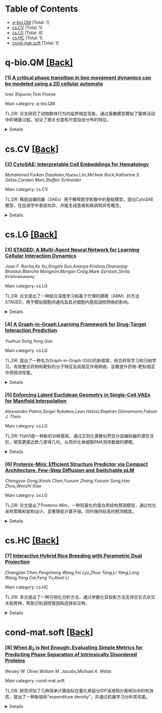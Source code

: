 <div id=toc></div>

# Table of Contents

- [q-bio.QM](#q-bio.QM) [Total: 1]
- [cs.CV](#cs.CV) [Total: 1]
- [cs.LG](#cs.LG) [Total: 4]
- [cs.HC](#cs.HC) [Total: 1]
- [cond-mat.soft](#cond-mat.soft) [Total: 1]


<div id='q-bio.QM'></div>

# q-bio.QM [[Back]](#toc)

### [1] [A critical phase transition in bee movement dynamics can be modeled using a 2D cellular automata](https://arxiv.org/abs/2507.11592)
*Ivan Shpurov,Tom Froese*

Main category: q-bio.QM

TL;DR: 论文研究了动物群体行为的临界相变现象，通过离散模型模拟了蜜蜂活动中的堵塞过程，验证了相关长度和尺度自由分布的特征。


<details>
  <summary>Details</summary>
Motivation: 探索昆虫群体行为中的临界相变现象，尤其是蜜蜂活动中的堵塞过程及其长程相关性。

Method: 提出一个离散模型，模拟蜜蜂活动中的堵塞过程，并与实际数据对比验证。

Result: 模型成功复现了实际数据中的关键特征，如相关长度的发散和堵塞簇的尺度自由分布。

Conclusion: 模型为理解昆虫群体行为提供了新视角，揭示了堵塞过程的临界相变特性。

Abstract: The collective behavior of numerous animal species, including insects,
exhibits scale-free behavior indicative of the critical (second-order) phase
transition. Previous research uncovered such phenomena in the behavior of
honeybees, most notably the long-range correlations in space and time.
Furthermore, it was demonstrated that the bee activity in the hive manifests
the hallmarks of the jamming process. We follow up by presenting a discrete
model of the system that faithfully replicates some of the key features found
in the data - such as the divergence of correlation length and scale-free
distribution of jammed clusters. The dependence of the correlation length on
the control parameter - density is demonstrated for both the real data and the
model. We conclude with a brief discussion on the contribution of the insights
provided by the model to our understanding of the insects' collective behavior.

</details>


<div id='cs.CV'></div>

# cs.CV [[Back]](#toc)

### [2] [CytoSAE: Interpretable Cell Embeddings for Hematology](https://arxiv.org/abs/2507.12464)
*Muhammed Furkan Dasdelen,Hyesu Lim,Michele Buck,Katharina S. Götze,Carsten Marr,Steffen Schneider*

Main category: cs.CV

TL;DR: 稀疏自编码器（SAEs）用于解释医学影像中的基础模型，提出CytoSAE模型，在血液学中表现优异，并能生成患者和疾病特异性概念。


<details>
  <summary>Details</summary>
Motivation: 医学影像领域缺乏解释基础模型推理的工具，稀疏自编码器（SAEs）在视觉领域已有应用，但尚未在医学影像中广泛使用。

Method: 提出CytoSAE模型，基于40,000多张外周血单细胞图像训练，适用于多样化和域外数据集。

Result: CytoSAE能识别形态学相关概念，并在AML亚型分类任务中表现优异，同时提供亚细胞级别的可解释性。

Conclusion: CytoSAE为医学影像提供了一种可解释的工具，适用于疾病检测和分类任务。

Abstract: Sparse autoencoders (SAEs) emerged as a promising tool for mechanistic
interpretability of transformer-based foundation models. Very recently, SAEs
were also adopted for the visual domain, enabling the discovery of visual
concepts and their patch-wise attribution to tokens in the transformer model.
While a growing number of foundation models emerged for medical imaging, tools
for explaining their inferences are still lacking. In this work, we show the
applicability of SAEs for hematology. We propose CytoSAE, a sparse autoencoder
which is trained on over 40,000 peripheral blood single-cell images. CytoSAE
generalizes to diverse and out-of-domain datasets, including bone marrow
cytology, where it identifies morphologically relevant concepts which we
validated with medical experts. Furthermore, we demonstrate scenarios in which
CytoSAE can generate patient-specific and disease-specific concepts, enabling
the detection of pathognomonic cells and localized cellular abnormalities at
the patch level. We quantified the effect of concepts on a patient-level AML
subtype classification task and show that CytoSAE concepts reach performance
comparable to the state-of-the-art, while offering explainability on the
sub-cellular level. Source code and model weights are available at
https://github.com/dynamical-inference/cytosae.

</details>


<div id='cs.LG'></div>

# cs.LG [[Back]](#toc)

### [3] [STAGED: A Multi-Agent Neural Network for Learning Cellular Interaction Dynamics](https://arxiv.org/abs/2507.11660)
*Joao F. Rocha,Ke Xu,Xingzhi Sun,Ananya Krishna,Dhananjay Bhaskar,Blanche Mongeon,Morgan Craig,Mark Gerstein,Smita Krishnaswamy*

Main category: cs.LG

TL;DR: 论文提出了一种结合深度学习和基于代理的建模（ABM）的方法STAGED，用于模拟细胞间通讯及其对细胞内基因调控网络的影响。


<details>
  <summary>Details</summary>
Motivation: 单细胞技术虽能揭示细胞状态和亚群，但传统方法将细胞视为独立数据点，忽略了细胞间动态相互作用。空间转录组学提供了细胞组织信息，但需要新的计算方法来学习复杂的细胞动态。

Method: STAGED方法结合ABM与深度学习，使用图ODE网络（GDEs）动态学习基因间相互作用强度，并通过注意力机制优化。

Result: 模型能够匹配模拟和空间转录组数据推断的连续轨迹，捕捉细胞间和细胞内相互作用，更准确地表示细胞动态。

Conclusion: STAGED为细胞动态建模提供了更自适应和准确的方法，有望推动对复杂细胞系统的理解。

Abstract: The advent of single-cell technology has significantly improved our
understanding of cellular states and subpopulations in various tissues under
normal and diseased conditions by employing data-driven approaches such as
clustering and trajectory inference. However, these methods consider cells as
independent data points of population distributions. With spatial
transcriptomics, we can represent cellular organization, along with dynamic
cell-cell interactions that lead to changes in cell state. Still, key
computational advances are necessary to enable the data-driven learning of such
complex interactive cellular dynamics. While agent-based modeling (ABM)
provides a powerful framework, traditional approaches rely on handcrafted rules
derived from domain knowledge rather than data-driven approaches. To address
this, we introduce Spatio Temporal Agent-Based Graph Evolution Dynamics(STAGED)
integrating ABM with deep learning to model intercellular communication, and
its effect on the intracellular gene regulatory network. Using graph ODE
networks (GDEs) with shared weights per cell type, our approach represents
genes as vertices and interactions as directed edges, dynamically learning
their strengths through a designed attention mechanism. Trained to match
continuous trajectories of simulated as well as inferred trajectories from
spatial transcriptomics data, the model captures both intercellular and
intracellular interactions, enabling a more adaptive and accurate
representation of cellular dynamics.

</details>


### [4] [A Graph-in-Graph Learning Framework for Drug-Target Interaction Prediction](https://arxiv.org/abs/2507.11757)
*Yuehua Song,Yong Gao*

Main category: cs.LG

TL;DR: 提出了一种名为Graph-in-Graph (GiG)的新框架，结合转导学习和归纳学习，有效整合药物和靶标的分子特征及其相互作用网络，显著提升药物-靶标相互作用预测性能。


<details>
  <summary>Details</summary>
Motivation: 现有基于图神经网络的方法在药物-靶标相互作用预测中难以有效整合药物、靶标及其相互作用的多样化特征。

Method: 引入GiG框架，将药物和靶标分子结构图表示为药物-靶标相互作用图中的元节点，结合转导学习和归纳学习。

Result: GiG模型在所有评估指标上显著优于现有方法。

Conclusion: 结合不同学习范式和相互作用数据能显著提升预测性能。

Abstract: Accurately predicting drug-target interactions (DTIs) is pivotal for
advancing drug discovery and target validation techniques. While machine
learning approaches including those that are based on Graph Neural Networks
(GNN) have achieved notable success in DTI prediction, many of them have
difficulties in effectively integrating the diverse features of drugs, targets
and their interactions. To address this limitation, we introduce a novel
framework to take advantage of the power of both transductive learning and
inductive learning so that features at molecular level and drug-target
interaction network level can be exploited. Within this framework is a
GNN-based model called Graph-in-Graph (GiG) that represents graphs of drug and
target molecular structures as meta-nodes in a drug-target interaction graph,
enabling a detailed exploration of their intricate relationships. To evaluate
the proposed model, we have compiled a special benchmark comprising drug
SMILES, protein sequences, and their interaction data, which is interesting in
its own right. Our experimental results demonstrate that the GiG model
significantly outperforms existing approaches across all evaluation metrics,
highlighting the benefits of integrating different learning paradigms and
interaction data.

</details>


### [5] [Enforcing Latent Euclidean Geometry in Single-Cell VAEs for Manifold Interpolation](https://arxiv.org/abs/2507.11789)
*Alessandro Palma,Sergei Rybakov,Leon Hetzel,Stephan Günnemann,Fabian J. Theis*

Main category: cs.LG

TL;DR: FlatVI是一种新的训练框架，通过正则化离散似然变分自编码器的潜在流形，使其更接近欧几里得几何，从而优化单细胞RNA测序数据的建模。


<details>
  <summary>Details</summary>
Motivation: 现有方法在单细胞RNA测序中通常假设线性转移和欧几里得几何，但除非明确强制，否则潜在空间的线性插值可能不匹配数据流形上的测地路径，限制了方法的有效性。

Method: FlatVI通过正则化潜在流形，使其更接近欧几里得几何，从而优化单细胞计数数据的建模。

Result: 实验表明，FlatVI在合成数据上理论合理，在时间分辨的单细胞RNA测序数据中改进了轨迹重建和流形插值。

Conclusion: FlatVI通过优化潜在流形的几何性质，提高了单细胞RNA测序数据的建模效果。

Abstract: Latent space interpolations are a powerful tool for navigating deep
generative models in applied settings. An example is single-cell RNA
sequencing, where existing methods model cellular state transitions as latent
space interpolations with variational autoencoders, often assuming linear
shifts and Euclidean geometry. However, unless explicitly enforced, linear
interpolations in the latent space may not correspond to geodesic paths on the
data manifold, limiting methods that assume Euclidean geometry in the data
representations. We introduce FlatVI, a novel training framework that
regularises the latent manifold of discrete-likelihood variational autoencoders
towards Euclidean geometry, specifically tailored for modelling single-cell
count data. By encouraging straight lines in the latent space to approximate
geodesic interpolations on the decoded single-cell manifold, FlatVI enhances
compatibility with downstream approaches that assume Euclidean latent geometry.
Experiments on synthetic data support the theoretical soundness of our
approach, while applications to time-resolved single-cell RNA sequencing data
demonstrate improved trajectory reconstruction and manifold interpolation.

</details>


### [6] [Protenix-Mini: Efficient Structure Predictor via Compact Architecture, Few-Step Diffusion and Switchable pLM](https://arxiv.org/abs/2507.11839)
*Chengyue Gong,Xinshi Chen,Yuxuan Zhang,Yuxuan Song,Hao Zhou,Wenzhi Xiao*

Main category: cs.LG

TL;DR: 论文提出了Protenix-Mini，一种轻量化的蛋白质结构预测模型，通过优化采样策略和架构设计，显著降低计算开销，同时保持较高的预测精度。


<details>
  <summary>Details</summary>
Motivation: 解决生物分子结构预测中模型效率与预测精度平衡的挑战，以适应实际应用中的高效部署和大规模推理需求。

Method: 1) 用少步ODE采样器替代多步AF3采样器；2) 对Protenix框架中的冗余Transformer模块进行剪枝和轻量化设计；3) 用ESM模块替代传统MSA模块，减少预处理时间。

Result: Protenix-Mini在基准数据集上表现优异，性能仅下降1-5%，同时显著降低模型复杂度。

Conclusion: Protenix-Mini是计算资源有限但需要高精度结构预测应用的理想选择。

Abstract: Lightweight inference is critical for biomolecular structure prediction and
other downstream tasks, enabling efficient real-world deployment and
inference-time scaling for large-scale applications. In this work, we address
the challenge of balancing model efficiency and prediction accuracy by making
several key modifications, 1) Multi-step AF3 sampler is replaced by a few-step
ODE sampler, significantly reducing computational overhead for the diffusion
module part during inference; 2) In the open-source Protenix framework, a
subset of pairformer or diffusion transformer blocks doesn't make contributions
to the final structure prediction, presenting opportunities for architectural
pruning and lightweight redesign; 3) A model incorporating an ESM module is
trained to substitute the conventional MSA module, reducing MSA preprocessing
time. Building on these key insights, we present Protenix-Mini, a compact and
optimized model designed for efficient protein structure prediction. This
streamlined version incorporates a more efficient architectural design with a
two-step Ordinary Differential Equation (ODE) sampling strategy. By eliminating
redundant Transformer components and refining the sampling process,
Protenix-Mini significantly reduces model complexity with slight accuracy drop.
Evaluations on benchmark datasets demonstrate that it achieves high-fidelity
predictions, with only a negligible 1 to 5 percent decrease in performance on
benchmark datasets compared to its full-scale counterpart. This makes
Protenix-Mini an ideal choice for applications where computational resources
are limited but accurate structure prediction remains crucial.

</details>


<div id='cs.HC'></div>

# cs.HC [[Back]](#toc)

### [7] [Interactive Hybrid Rice Breeding with Parametric Dual Projection](https://arxiv.org/abs/2507.11848)
*Changjian Chen,Pengcheng Wang,Fei Lyu,Zhuo Tang,Li Yang,Long Wang,Yong Cai,Feng Yu,Kenli Li*

Main category: cs.HC

TL;DR: 本文提出了一种可视化分析方法，通过参数化双投影方法支持交互式杂交水稻育种，帮助识别调控基因和选择杂交种。


<details>
  <summary>Details</summary>
Motivation: 基因组选择虽然提高了杂交水稻育种的效率，但由于预测模型精度有限，育种者仍需结合经验进行调控基因识别和杂交种选择，这一过程耗时。

Method: 开发了一种参数化双投影方法，支持交互式双分析，并进一步设计了基因可视化和杂交可视化工具。

Result: 通过案例研究验证了方法的有效性，包括参数化双投影方法的定量评估、调控基因和杂交种的识别，以及育种者的积极反馈。

Conclusion: 该方法为杂交水稻育种提供了一种高效的可视化分析工具，简化了调控基因识别和杂交种选择的过程。

Abstract: Hybrid rice breeding crossbreeds different rice lines and cultivates the
resulting hybrids in fields to select those with desirable agronomic traits,
such as higher yields. Recently, genomic selection has emerged as an efficient
way for hybrid rice breeding. It predicts the traits of hybrids based on their
genes, which helps exclude many undesired hybrids, largely reducing the
workload of field cultivation. However, due to the limited accuracy of genomic
prediction models, breeders still need to combine their experience with the
models to identify regulatory genes that control traits and select hybrids,
which remains a time-consuming process. To ease this process, in this paper, we
proposed a visual analysis method to facilitate interactive hybrid rice
breeding. Regulatory gene identification and hybrid selection naturally
ensemble a dual-analysis task. Therefore, we developed a parametric dual
projection method with theoretical guarantees to facilitate interactive dual
analysis. Based on this dual projection method, we further developed a gene
visualization and a hybrid visualization to verify the identified regulatory
genes and hybrids. The effectiveness of our method is demonstrated through the
quantitative evaluation of the parametric dual projection method, identified
regulatory genes and desired hybrids in the case study, and positive feedback
from breeders.

</details>


<div id='cond-mat.soft'></div>

# cond-mat.soft [[Back]](#toc)

### [8] [When $B_2$ is Not Enough: Evaluating Simple Metrics for Predicting Phase Separation of Intrinsically Disordered Proteins](https://arxiv.org/abs/2507.12312)
*Wesley W. Oliver,William M. Jacobs,Michael A. Webb*

Main category: cond-mat.soft

TL;DR: 研究评估了几种简单计算指标在量化单组分IDP溶液相分离倾向中的有效性，提出了一种新指标“expenditure density”，并通过机器学习分析其性能。


<details>
  <summary>Details</summary>
Motivation: 理解IDP的相行为对生物过程至关重要，但现有方法难以有效表征其复杂依赖性。

Method: 使用粗粒度分子动力学模拟计算2,034个IDP序列的指标（如回转半径、第二维里系数和expenditure density），并通过机器学习分析其相关性。

Result: expenditure density是一种简单、低成本且准确的指标，适用于相分离和非相分离序列，并能改进其他IDP系统性质的预测。

Conclusion: 该研究扩展了现有文献，提供了一种超越二元分类的连续测量方法，有助于快速筛选IDP系统的相行为或其他性质。

Abstract: Understanding and predicting the phase behavior of intrinsically disordered
proteins (IDPs) is of significant interest due to their role in many biological
processes. However, effectively characterizing phase behavior and its complex
dependence on protein primary sequence remains challenging. In this study, we
evaluate the efficacy of several simple computational metrics to quantify the
propensity of single-component IDP solutions to phase separate; specific
metrics considered include the single-chain radius of gyration, the second
virial coefficient, and a newly proposed quantity termed the expenditure
density. Each metric is computed using coarse-grained molecular dynamics
simulations for 2,034 IDP sequences. Using machine learning, we analyze this
data to understand how sequence features correlate with the predictive
performance of each metric and to develop insight into their respective
strengths and limitations. The expenditure density is determined to be a
broadly useful metric that combines simplicity, low computational cost, and
accuracy; it also provides a continuous measure that remains informative across
both phase-separating and non-phase-separating sequences. Additionally, this
metric shows promise in its ability to improve predictions of other properties
for IDP systems. This work extends existing literature by advancing beyond
binary classification, which can be useful for rapidly screening phase behavior
or predicting other properties of IDP-related systems.

</details>
